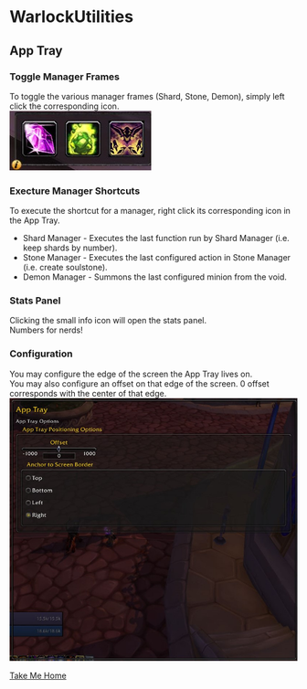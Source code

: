 # WarlockUtilities  

## App Tray  

### Toggle Manager Frames  

To toggle the various manager frames (Shard, Stone, Demon), simply left click the corresponding icon.  
![AppTray - Toggle](https://github.com/kylefortin/WarlockUtilities/blob/3.3.0/Images/AppTray.jpg?raw=true)  

### Execture Manager Shortcuts  

To execute the shortcut for a manager, right click its corresponding icon in the App Tray.  
- Shard Manager - Executes the last function run by Shard Manager (i.e. keep shards by number).  
- Stone Manager - Executes the last configured action in Stone Manager (i.e. create soulstone).  
- Demon Manager - Summons the last configured minion from the void.  

### Stats Panel  

Clicking the small info icon will open the stats panel.  
Numbers for nerds!  

### Configuration  

You may configure the edge of the screen the App Tray lives on.  
You may also configure an offset on that edge of the screen. 0 offset corresponds with the center of that edge.  
![AppTray - Configuration](https://github.com/kylefortin/WarlockUtilities/blob/3.3.0/Images/AppTrayConfig.jpg?raw=true)  

[Take Me Home](https://github.com/kylefortin/WarlockUtilities/blob/3.3.0/README.md)